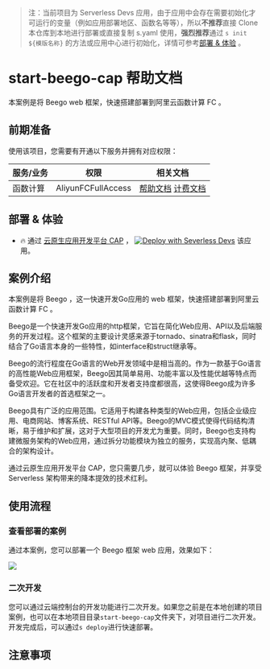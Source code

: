 
> 注：当前项目为 Serverless Devs 应用，由于应用中会存在需要初始化才可运行的变量（例如应用部署地区、函数名等等），所以**不推荐**直接 Clone 本仓库到本地进行部署或直接复制 s.yaml 使用，**强烈推荐**通过 `s init ${模版名称}` 的方法或应用中心进行初始化，详情可参考[部署 & 体验](#部署--体验) 。

# start-beego-cap 帮助文档

<description>

本案例是将 Beego web 框架，快速搭建部署到阿里云函数计算 FC 。

</description>




## 前期准备

使用该项目，您需要有开通以下服务并拥有对应权限：

<service>



| 服务/业务 |  权限  | 相关文档 |
| --- |  --- | --- |
| 函数计算 |  AliyunFCFullAccess | [帮助文档](https://help.aliyun.com/product/2508973.html) [计费文档](https://help.aliyun.com/document_detail/2512928.html) |

</service>

<remark>



</remark>

<disclaimers>



</disclaimers>

## 部署 & 体验

<appcenter>
   
- :fire: 通过 [云原生应用开发平台 CAP](https://devs.console.aliyun.com/applications/create?template=start-beego-cap) ，
  [![Deploy with Severless Devs](https://img.alicdn.com/imgextra/i1/O1CN01w5RFbX1v45s8TIXPz_!!6000000006118-55-tps-95-28.svg)](https://devs.console.aliyun.com/applications/create?template=start-beego-cap) 该应用。
   
</appcenter>


## 案例介绍

<appdetail id="flushContent">

本案例是将 Beego ，这一快速开发Go应用的 web 框架，快速搭建部署到阿里云函数计算 FC 。

Beego是一个快速开发Go应用的http框架，它旨在简化Web应用、API以及后端服务的开发过程。这个框架的主要设计灵感来源于tornado、sinatra和flask，同时结合了Go语言本身的一些特性，如interface和struct继承等。

Beego的流行程度在Go语言的Web开发领域中是相当高的。作为一款基于Go语言的高性能Web应用框架，Beego因其简单易用、功能丰富以及性能优越等特点而备受欢迎。它在社区中的活跃度和开发者支持度都很高，这使得Beego成为许多Go语言开发者的首选框架之一。

Beego具有广泛的应用范围。它适用于构建各种类型的Web应用，包括企业级应用、电商网站、博客系统、RESTful API等。Beego的MVC模式使得代码结构清晰，易于维护和扩展，这对于大型项目的开发尤为重要。同时，Beego也支持构建微服务架构的Web应用，通过拆分功能模块为独立的服务，实现高内聚、低耦合的架构设计。

通过云原生应用开发平台 CAP，您只需要几步，就可以体验 Beego 框架，并享受 Serverless 架构带来的降本提效的技术红利。

</appdetail>

## 使用流程

<usedetail id="flushContent">

### 查看部署的案例

通过本案例，您可以部署一个 Beego 框架 web 应用，效果如下：

![](https://img.alicdn.com/imgextra/i3/O1CN012UO6hK1zErpTfg0vY_!!6000000006683-0-tps-2546-1390.jpg)

### 二次开发

您可以通过云端控制台的开发功能进行二次开发。如果您之前是在本地创建的项目案例，也可以在本地项目目录`start-beego-cap`文件夹下，对项目进行二次开发。开发完成后，可以通过`s deploy`进行快速部署。

</usedetail>

## 注意事项

<matters id="flushContent">
</matters>
